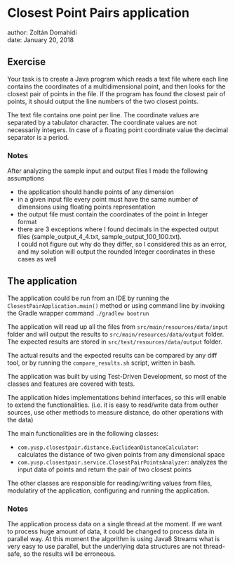 # Closest Point Pairs application

author: Zoltán Domahidi  
date: January 20, 2018  


## Exercise

Your task is to create a Java program which reads a text file where each line contains the coordinates 
of a multidimensional point, and then looks for the closest pair of points in the file. If the program has found the 
closest pair of points, it should output the line numbers of the two closest points.

The text file contains one point per line. The coordinate values are separated by a tabulator character. 
The coordinate values are not necessarily integers. In case of a floating point coordinate value the decimal separator 
is a period. 

### Notes

After analyzing the sample input and output files I made the following assumptions
 * the application should handle points of any dimension
 * in a given input file every point must have the same number of dimensions using floating points representation
 * the output file must contain the coordinates of the point in Integer format
 * there are 3 exceptions where I found decimals in the expected output files (sample_output_4_4.txt, sample_output_100_100.txt).  
 I could not figure out why do they differ, 
 so I considered this as an error, and my solution will output the rounded Integer coordinates in these cases as well 


## The application

The application could be run from an IDE by running the ```ClosestPairApplication.main()``` method or using command line 
by invoking the Gradle wrapper command ```./gradlew bootrun```  

The application will read up all the files from ```src/main/resources/data/input``` folder and will output the results to 
```src/main/resources/data/output``` folder. The expected results are stored in ```src/test/resources/data/output``` folder.  

The actual results and the expected results can be compared by any diff tool, or by running the ```compare_results.sh``` script,
written in bash. 

The application was built by using Test-Driven Development, so most of the classes and features are covered with tests.  

The application hides implementations behind interfaces, so this will enable to extend the functionalities. 
(i.e. it is easy to read/write data from outher sources, use other methods to measure distance, do other operations with the data)  

The main functionalities are in the following classes:
* ```com.yusp.closestpair.distance.EuclideanDistanceCalculator```: calculates the distance of two given points from any dimensional space 
* ```com.yusp.closestpair.service.ClosestPairPointsAnalyzer```: analyzes the input data of points and return the pair of two closest points  

The other classes are responsible for reading/writing values from files, modulatiry of the application, configuring and running the application.  

### Notes

The application process data on a single thread at the moment. If we want to process huge amount of data, 
it could be changed to process data in parallel way. At this moment the algorithm is using Java8 Streams what is 
very easy to use parallel, but the underlying data structures are not thread-safe, so the results will be erroneous.

